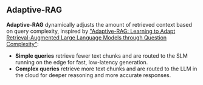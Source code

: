 ## Adaptive-RAG

**Adaptive-RAG** dynamically adjusts the amount of retrieved context based on query complexity, inspired by ["Adaptive-RAG: Learning to Adapt Retrieval-Augmented Large Language Models through Question Complexity"](https://arxiv.org/pdf/2403.14403.pdf):  
- **Simple queries** retrieve fewer text chunks and are routed to the SLM running on the edge for fast, low-latency generation.  
- **Complex queries** retrieve more text chunks and are routed to the LLM in the cloud for deeper reasoning and more accurate responses.
